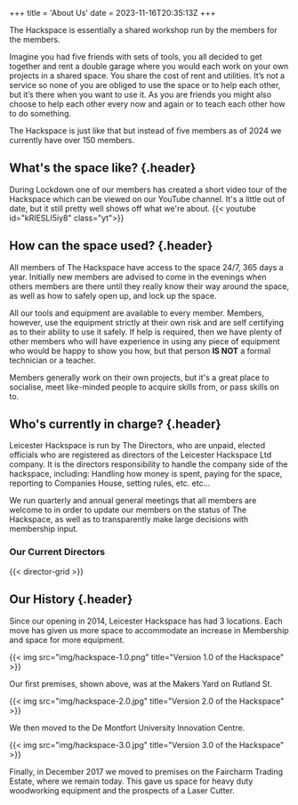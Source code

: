 +++
title = 'About Us'
date = 2023-11-16T20:35:13Z
+++

The Hackspace is essentially a shared workshop run by the members for the members.

Imagine you had five friends with sets of tools, you all decided to get together and rent a double garage where you
would each work on your own projects in a shared space. You share the cost of rent and utilities. It’s not a service so
none of you are obliged to use the space or to help each other, but it’s there when you want to use it. As you are
friends you might also choose to help each other every now and again or to teach each other how to do something.

The Hackspace is just like that but instead of five members as of 2024 we currently have over 150 members.

## What's the space like?  {.header}

During Lockdown one of our members has created a short video tour of the Hackspace which can be viewed on our YouTube
channel. It's a little out of date, but it still pretty well shows off what we're about.
{{< youtube id="kRIESLI5iy8" class="yt">}}

## How can the space used? {.header}

All members of The Hackspace have access to the space 24/7, 365 days a year. Initially new members
are advised to come in the evenings when others members are there until they really know their way around the space, 
as well as how to safely open up, and lock up the space.

All our tools and equipment are available to every member. Members, however, use the equipment strictly at their own 
risk and are self certifying as to their ability to use it safely. If help is required, then we have plenty of other 
members who will have experience in using any piece of equipment who would be happy to show you how, but that person 
**IS NOT** a formal technician or a teacher.

Members generally work on their own projects, but it's a great place to socialise, meet like-minded people to acquire
skills from, or pass skills on to.

## Who's currently in charge? {.header}
Leicester Hackspace is run by The Directors, who are unpaid, elected officials who are registered as directors of the
Leicester Hackspace Ltd company. It is the directors responsibility to handle the company side of the hackspace, 
including: Handling how money is spent, paying for the space, reporting to Companies House, setting rules, etc. etc...

We run quarterly and annual general meetings that all members are welcome to in order to update our members on the 
status of The Hackspace, as well as to transparently make large decisions with membership input.

### Our Current Directors

{{< director-grid >}}

## Our History {.header}

Since our opening in 2014, Leicester Hackspace has had 3 locations. Each move has given us more space to accommodate an
increase in Membership and space for more equipment.

{{< img src="img/hackspace-1.0.png" title="Version 1.0 of the Hackspace" >}}

Our first premises, shown above, was at the Makers Yard on Rutland St.

{{< img src="img/hackspace-2.0.jpg" title="Version 2.0 of the Hackspace" >}}

We then moved to the De Montfort University Innovation Centre.

{{< img src="img/hackspace-3.0.jpg" title="Version 3.0 of the Hackspace" >}}

Finally, in December 2017 we moved to premises on the Faircharm Trading Estate, where we remain today. This gave us 
space for heavy duty woodworking equipment and the prospects of a Laser Cutter.


